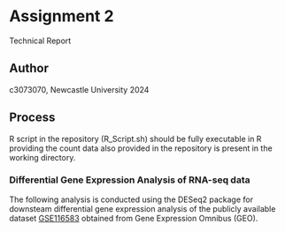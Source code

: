 # Assignment 2

Technical Report


## Author

c3073070, Newcastle University 2024


## Process 

R script in the repository (R_Script.sh) should be fully executable in R providing the count data also provided in the repository is present in the working directory.



### Differential Gene Expression Analysis of RNA-seq data

The following analysis is conducted using the DESeq2 package for downsteam differential gene expression analysis of  the publicly available dataset [GSE116583](https://www.ncbi.nlm.nih.gov/geo/query/acc.cgi?acc=GSE116583 "@embed") obtained from Gene Expression Omnibus (GEO).


